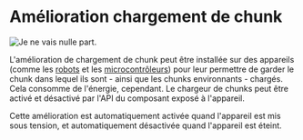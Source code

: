 # Amélioration chargement de chunk

![Je ne vais nulle part.](oredict:oc:chunkloaderUpgrade)

L'amélioration de chargement de chunk peut être installée sur des appareils (comme les [robots](../block/robot.md) et les [microcontrôleurs](../block/microcontroller.md)) pour leur permettre de garder le chunk dans lequel ils sont - ainsi que les chunks environnants - chargés. Cela consomme de l'énergie, cependant. Le chargeur de chunks peut être activé et désactivé par l'API du composant exposé à l'appareil.

Cette amélioration est automatiquement activée quand l'appareil est mis sous tension, et automatiquement désactivée quand l'appareil est éteint.
